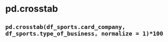 # pd.crosstab
## `pd.crosstab(df_sports.card_company, df_sports.type_of_business, normalize = 1)*100`
